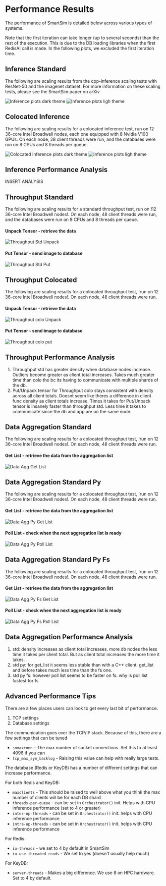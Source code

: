 # Performance Results

The performance of SmartSim is detailed below across various types of systems.

Note that the first iteration can take longer (up to several seconds) than the rest of the execution. This
is due to the DB loading libraries when the first RedisAI call is made. In the following plots, we excluded
the first iteration time.

## Inference Standard

The following are scaling results from the cpp-inference scaling tests with ResNet-50
and the imagenet dataset. For more information on these scaling tests, please see
the SmartSim paper on arXiv

![Inference plots dark theme](/figures/all_in_one_violin_dark.png#gh-dark-mode-only "Standard inference")
![Inference plots ligh theme](/figures/all_in_one_violin_light.png#gh-light-mode-only "Standard inference")

## Colocated Inference

The following are scaling results for a colocated inference test, run on 12 36-core Intel Broadwell nodes,
each one equipped with 8 Nvidia V100 GPUs. On each node, 28 client threads were run, and the databases
were run on 8 CPUs and 8 threads per queue. 

![Colocated inference plots dark theme](/figures/colo_dark.png "Colocated inference")
![Inference plots ligh theme](/figures/colo_light.png "Colocated inference")

## Inference Performance Analysis

INSERT ANALYSIS

## Throughput Standard
The following are scaling results for a standard throughput test, run on !12 36-core Intel Broadwell nodes!. On each node, 48 client threads were run, and the databases
were run on 8 CPUs and 8 threads per queue. 

#### Unpack Tensor - retrieve the data
![Throughput Std Unpack](/figures/unpack_tensor_thro_std.png "Throughput Standard")

#### Put Tensor - send image to database
![Throughput Std Put](/figures/put_tensor_thro_std.png "Throughput Standard")

## Throughput Colocated
The following are scaling results for a colocated throughput test, !run on 12 36-core Intel Broadwell nodes!. On each node, 48 client threads were run.

#### Unpack Tensor - retrieve the data
![Throughput colo Unpack](/figures/unpack_tensor_thro_colo.png "Colocated Throughput")

#### Put Tensor - send image to database
![Throughput colo put](/figures/put_tensor_thro_colo.png "Colocated Throughput")

## Throughput Performance Analysis

1. Throughput std has greater density when database nodes increase. Outliers become greater as 
client total increases. Takes much greater time than colo tho bc its having to communicate
with multiple shards of the db.
2. Put/Unpack tensor for Throughput colo stays consistent with density across all client totals.
Doesnt seem like theres a difference in client func density as client totals increase. Times 
it takes for Put/Unpack tensor is insanely faster than throughput std. Less time it takes to 
communicate since the db and app are on the same node.

## Data Aggregation Standard

The following are scaling results for a colocated throughput test, !run on 12 36-core Intel Broadwell nodes!. On each node, 48 client threads were run.

#### Get List - retrieve the data from the aggregation list
![Data Agg Get List](/figures/get_list_data_agg.png "Data Aggregation Standard")

## Data Aggregation Standard Py
The following are scaling results for a colocated throughput test, !run on 12 36-core Intel Broadwell nodes!. On each node, 48 client threads were run.

#### Get List - retrieve the data from the aggregation list
![Data Agg Py Get List](/figures/get_list_data_agg_py.png "Data Aggregation Py Standard")

#### Poll List - check when the next aggregation list is ready
![Data Agg Py Poll List](/figures/poll_list_data_agg_py.png "Data Aggregation Py Standard")

## Data Aggregation Standard Py Fs
The following are scaling results for a colocated throughput test, !run on 12 36-core Intel Broadwell nodes!. On each node, 48 client threads were run.

#### Get List - retrieve the data from the aggregation list
![Data Agg Py Fs Get List](/figures/get_list_data_agg_fs.png "Data Aggregation Py Fs Standard")

#### Poll List - check when the next aggregation list is ready
![Data Agg Py Fs Poll List](/figures/poll_list_data_agg_fs.png "Data Aggregation Py Fs Standard")

## Data Aggregation Performance Analysis

1. std: density increases as client total increases. more db nodes the less time it takes per
client total. But as client total increases the more time it takes.
2. std py: for get_list it seems less stable than with a C++ client. get_list and before takes
much less time than the fs one.
3. std py fs: however poll list seems to be faster on fs. why is poll list fastest for fs

## Advanced Performance Tips

There are a few places users can look to get every last bit of performance.

 1. TCP settings
 2. Database settings

The communication goes over the TCP/IP stack. Because of this, there are
a few settings that can be tuned

 - ``somaxconn`` - The max number of socket connections. Set this to at least 4096 if you can
 - ``tcp_max_syn_backlog`` - Raising this value can help with really large tests.

The database (Redis or KeyDB) has a number of different settings that can increase
performance.

For both Redis and KeyDB:
  - ``maxclients`` - This should be raised to well above what you think the max number of clients will be for each DB shard
  - ``threads-per-queue`` - can be set in ``Orchestrator()`` init. Helps with GPU inference performance (set to 4 or greater)
  - ``inter-op-threads`` - can be set in ``Orchestrator()`` init. helps with CPU inference performance
  - ``intra-op-threads`` - can be set in ``Orchestrator()`` init. helps with CPU inference performance

For Redis:
  - ``io-threads`` - we set to 4 by default in SmartSim
  - ``io-use-threaded-reads`` - We set to yes (doesn't usually help much)

For KeyDB:
  - ``server-threads`` - Makes a big difference. We use 8 on HPC hardware. Set to 4 by default.

